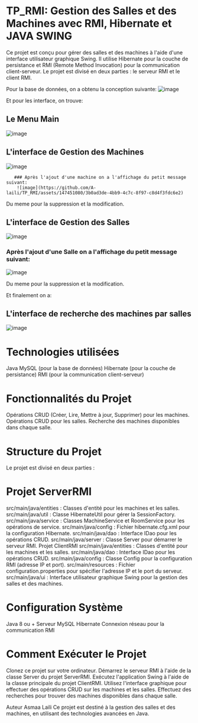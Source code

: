 # TP_RMI: Gestion des Salles et des Machines avec RMI, Hibernate et JAVA SWING 


Ce projet est conçu pour gérer des salles et des machines à l'aide d'une interface utilisateur graphique Swing. Il utilise Hibernate pour la couche de persistance et RMI (Remote Method Invocation) pour la communication client-serveur. Le projet est divisé en deux parties : le serveur RMI et le client RMI.

Pour la base de données, on a obtenu la conception suivante:
![image](https://github.com/A-laili/TP_RMI/assets/147451080/fd490b2b-23c8-498d-a547-f3cbfa0e1072)

Et pour les interface, on trouve: 

 ## Le Menu Main
![image](https://github.com/A-laili/TP_RMI/assets/147451080/cabec067-0a88-4c96-8baf-d3b5600446f3)


## L'interface de Gestion des Machines 
![image](https://github.com/A-laili/TP_RMI/assets/147451080/a1b184e0-428d-49f5-87fe-cad4be5fc1df)

       ### Après l'ajout d'une machine on a l'affichage du petit message suivant:
        ![image](https://github.com/A-laili/TP_RMI/assets/147451080/3b0ad3de-4bb9-4c7c-8f97-c8d4f3fdc6e2)

Du meme pour la suppression et la modification.


## L'interface de Gestion des Salles

![image](https://github.com/A-laili/TP_RMI/assets/147451080/f8669cd8-d602-4725-856f-83fd99998e11)
 ### Après l'ajout d'une Salle on a l'affichage du petit message suivant:
![image](https://github.com/A-laili/TP_RMI/assets/147451080/d1d3801b-cc73-442f-b298-ffdab0e85364)

 
Du meme pour la suppression et la modification.


Et finalement on a:

## L'interface de recherche des machines par salles
![image](https://github.com/A-laili/TP_RMI/assets/147451080/74f7790d-7021-4eaa-b3e3-8fbb7325ebd7)

# Technologies utilisées
Java
MySQL (pour la base de données)
Hibernate (pour la couche de persistance)
RMI (pour la communication client-serveur)

# Fonctionnalités du Projet

Opérations CRUD (Créer, Lire, Mettre à jour, Supprimer) pour les machines.
Opérations CRUD pour les salles.
Recherche des machines disponibles dans chaque salle.

# Structure du Projet
Le projet est divisé en deux parties :

# Projet ServerRMI
src/main/java/entities : Classes d'entité pour les machines et les salles.
src/main/java/util : Classe HibernateUtil pour gérer la SessionFactory.
src/main/java/service : Classes MachineService et RoomService pour les opérations de service.
src/main/java/config : Fichier hibernate.cfg.xml pour la configuration Hibernate.
src/main/java/dao : Interface IDao pour les opérations CRUD.
src/main/java/server : Classe Server pour démarrer le serveur RMI.
Projet ClientRMI
src/main/java/entities : Classes d'entité pour les machines et les salles.
src/main/java/dao : Interface IDao pour les opérations CRUD.
src/main/java/config : Classe Config pour la configuration RMI (adresse IP et port).
src/main/resources : Fichier configuration.properties pour spécifier l'adresse IP et le port du serveur.
src/main/java/ui : Interface utilisateur graphique Swing pour la gestion des salles et des machines.


# Configuration Système
Java 8 ou +
Serveur MySQL
Hibernate
Connexion réseau pour la communication RMI

# Comment Exécuter le Projet

Clonez ce projet sur votre ordinateur.
Démarrez le serveur RMI à l'aide de la classe Server du projet ServerRMI.
Exécutez l'application Swing à l'aide de la classe principale du projet ClientRMI.
Utilisez l'interface graphique pour effectuer des opérations CRUD sur les machines et les salles.
Effectuez des recherches pour trouver des machines disponibles dans chaque salle.

Auteur
Asmaa Laili
Ce projet est destiné à la gestion des salles et des machines, en utilisant des technologies avancées en Java.


        

        



